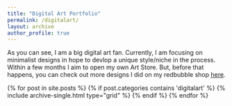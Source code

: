 ```yaml
---
title: "Digital Art Portfolio"
permalink: /digitalart/
layout: archive
author_profile: true
---
```

As you can see, I am a big digital art fan. Currently, I am focusing on minimalist designs in hope to devlop a unique style/niche in the process. Within a few months I aim to open my own Art Store. But, before that happens, you can check out more designs I did on my redbubble shop <a href="https://www.redbubble.com/people/ma649/explore?asc=u&page=1&sortOrder=recent"> here</a>.
<div class="grid__wrapper">
    {% for post in site.posts %}
        {% if post.categories contains 'digitalart' %}
            {% include archive-single.html type="grid" %}
        {% endif %}
    {% endfor %}
</div>
